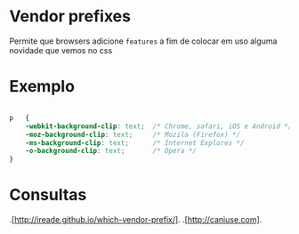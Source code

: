# Vendor prefixes

Permite que browsers adicione `features` a fim de colocar em uso alguma novidade que vemos no css

# Exemplo

```css

p   {
    -webkit-background-clip: text;  /* Chrome, safari, iOS e Android */
    -moz-background-clip: text;     /* Mozila (Firefox) */
    -ms-background-clip: text;      /* Internet Explores */
    -o-background-clip: text;       /* Opera */
}

```

# Consultas

.[http://ireade.github.io/which-vendor-prefix/].
.[http://caniuse.com].